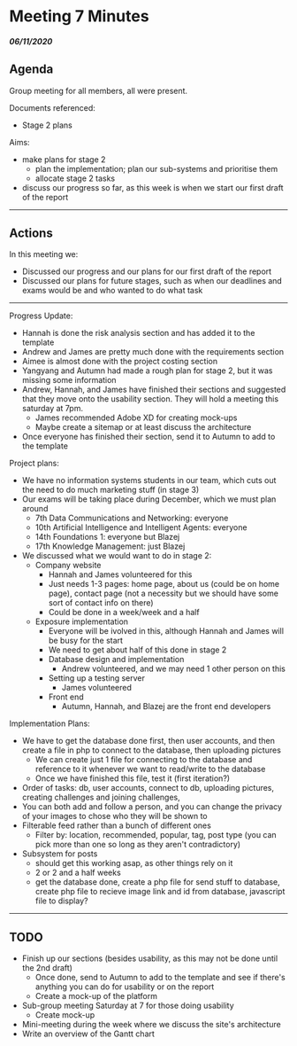 Meeting 7 Minutes 
=================

##### 06/11/2020

Agenda
------

Group meeting for all members, all were present.

Documents referenced:
  - Stage 2 plans

Aims:
  - make plans for stage 2
    - plan the implementation; plan our sub-systems and prioritise them
    - allocate stage 2 tasks
  - discuss our progress so far, as this week is when we start our first draft of the report
  
------------------------
Actions
-------

In this meeting we:
  - Discussed our progress and our plans for our first draft of the report
  - Discussed our plans for future stages, such as when our deadlines and exams would be and who wanted to do what task
---

Progress Update:
  - Hannah is done the risk analysis section and has added it to the template
  - Andrew and James are pretty much done with the requirements section
  - Aimee is almost done with the project costing section
  - Yangyang and Autumn had made a rough plan for stage 2, but it was missing some information
  - Andrew, Hannah, and James have finished their sections and suggested that they move onto the usability section. They will hold a meeting this saturday at 7pm.
    - James recommended Adobe XD for creating mock-ups
    - Maybe create a sitemap or at least discuss the architecture
  - Once everyone has finished their section, send it to Autumn to add to the template
  
Project plans:
  - We have no information systems students in our team, which cuts out the need to do much marketing stuff (in stage 3)
  - Our exams will be taking place during December, which we must plan around
    - 7th Data Communications and Networking: everyone
    - 10th Artificial Intelligence and Intelligent Agents: everyone
    - 14th Foundations 1: everyone but Blazej
    - 17th Knowledge Management: just Blazej
  - We discussed what we would want to do in stage 2:
    - Company website
      - Hannah and James volunteered for this
      - Just needs 1-3 pages: home page, about us (could be on home page), contact page (not a necessity but we should have some sort of contact info on there)
      - Could be done in a week/week and a half
    - Exposure implementation
      - Everyone will be ivolved in this, although Hannah and James will be busy for the start
      - We need to get about half of this done in stage 2
      - Database design and implementation
        - Andrew volunteered, and we may need 1 other person on this
      - Setting up a testing server
        - James volunteered
      - Front end
        - Autumn, Hannah, and Blazej are the front end developers
      
Implementation Plans:
  - We have to get the database done first, then user accounts, and then create a file in php to connect to the database, then uploading pictures
    - We can create just 1 file for connecting to the database and reference to it whenever we want to read/write to the database 
    - Once we have finished this file, test it (first iteration?)
  - Order of tasks: db, user accounts, connect to db, uploading pictures, creating challenges and joining challenges,
  - You can both add and follow a person, and you can change the privacy of your images to chose who they will be shown to
  - Filterable feed rather than a bunch of different ones
    - Filter by: location, recommended, popular, tag, post type (you can pick more than one so long as they aren't contradictory)
  - Subsystem for posts
    - should get this working asap, as other things rely on it
    - 2 or 2 and a half weeks
    - get the database done, create a php file for send stuff to database, create php file to recieve image link and id from database, javascript file to display? 
        
-------------------------
TODO
----

  - Finish up our sections (besides usability, as this may not be done until the 2nd draft)
    - Once done, send to Autumn to add to the template and see if there's anything you can do for usability or on the report
    - Create a mock-up of the platform
  - Sub-group meeting Saturday at 7 for those doing usability
      - Create mock-up
  - Mini-meeting during the week where we discuss the site's architecture
  - Write an overview of the Gantt chart
